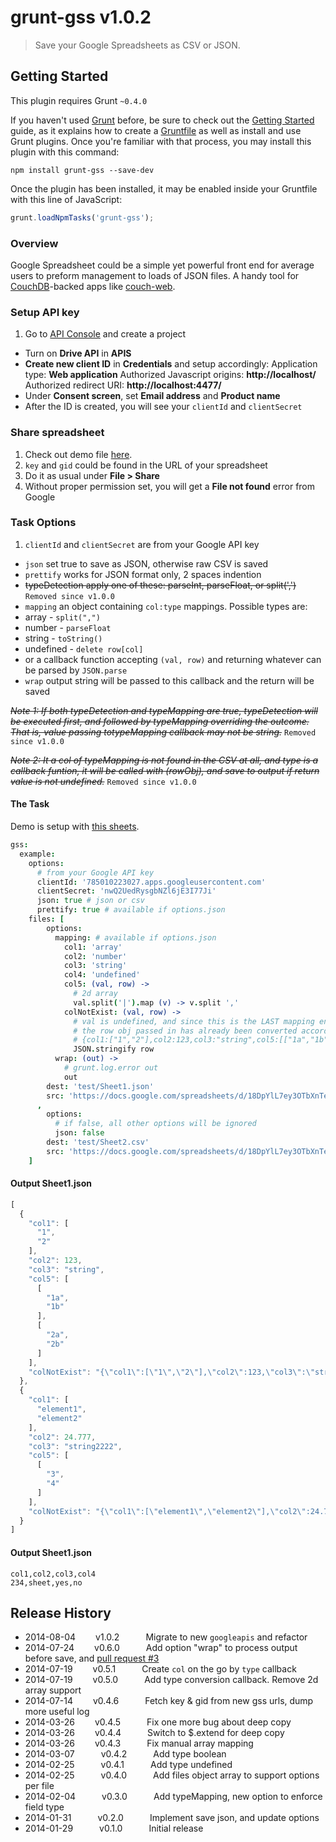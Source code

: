 # grunt-gss v1.0.2

> Save your Google Spreadsheets as CSV or JSON.


## Getting Started
This plugin requires Grunt `~0.4.0`

If you haven't used [Grunt](http://gruntjs.com/) before, be sure to check out the [Getting Started](http://gruntjs.com/getting-started) guide, as it explains how to create a [Gruntfile](http://gruntjs.com/sample-gruntfile) as well as install and use Grunt plugins. Once you're familiar with that process, you may install this plugin with this command:

```shell
npm install grunt-gss --save-dev
```

Once the plugin has been installed, it may be enabled inside your Gruntfile with this line of JavaScript:

```js
grunt.loadNpmTasks('grunt-gss');
```

### Overview
Google Spreadsheet could be a simple yet powerful front end for average users to preform management to loads of JSON files.
A handy tool for [CouchDB](http://couchdb.apache.org/#download)-backed apps like [couch-web](https://github.com/h0ward/couch-web).


### Setup API key
1. Go to [API Console](https://code.google.com/apis/console) and create a project
* Turn on **Drive API** in **APIS**
* **Create new client ID** in **Credentials** and setup accordingly:
   Application type: **Web application**
   Authorized Javascript origins: **http://localhost/**
   Authorized redirect URI: **http://localhost:4477/**
* Under **Consent screen**, set **Email address** and **Product name**
* After the ID is created, you will see your `clientId` and `clientSecret`


### Share spreadsheet
1. Check out demo file [here](https://docs.google.com/spreadsheet/ccc?key=0AmPyOqJNrt_SdGlZOVlrc2UzS3FpV1V6Ri1jX0haSlE#gid=1#gid=1).
2. `key` and `gid` could be found in the URL of your spreadsheet
3. Do it as usual under **File > Share**
4. Without proper permission set, you will get a **File not found** error from Google


### Task Options
 1. `clientId` and `clientSecret` are from your Google API key
 * `json` set true to save as JSON, otherwise raw CSV is saved
 * `prettify` works for JSON format only, 2 spaces indention
 * ~~typeDetection apply one of these: parseInt, parseFloat, or split(',')~~ `Removed since v1.0.0`
 * `mapping` an object containing `col:type` mappings. Possible types are:
  * array - `split(",")`
  * number - `parseFloat`
  * string - `toString()`
  * undefined - `delete row[col]`
  * or a callback function accepting `(val, row)` and returning whatever can be parsed by `JSON.parse`
 * `wrap` output string will be passed to this callback and the return will be saved

~~*Note 1: If both typeDetection and typeMapping are true, typeDetection will be executed first, and followed by typeMapping overriding the outcome. That is, value passing totypeMapping callback may not be string.*~~ `Removed since v1.0.0`

~~*Note 2: It a col of typeMapping is not found in the CSV at all, and type is a callback funtion, it will be called with (rowObj), and save to output if return value is not undefined.*~~ `Removed since v1.0.0`


#### The Task
Demo is setup with [this sheets](https://docs.google.com/spreadsheets/d/18DpYlL7ey3OTbXnTeDl82wD4ISq6iU2Gv5wCQjJsMuQ/edit#gid=1369557937).
```coffeescript
gss:
  example:
    options:
      # from your Google API key
      clientId: '785010223027.apps.googleusercontent.com'
      clientSecret: 'nwQ2UedRysgbNZl6jE3I77Ji'
      json: true # json or csv
      prettify: true # available if options.json
    files: [
        options:
          mapping: # available if options.json
            col1: 'array'
            col2: 'number'
            col3: 'string'
            col4: 'undefined'
            col5: (val, row) ->
              # 2d array
              val.split('|').map (v) -> v.split ','
            colNotExist: (val, row) ->
              # val is undefined, and since this is the LAST mapping entry,
              # the row obj passed in has already been converted accordingly
              # {col1:["1","2"],col2:123,col3:"string",col5:[["1a","1b"],["2a","2b"]]}
              JSON.stringify row
          wrap: (out) ->
            # grunt.log.error out
            out
        dest: 'test/Sheet1.json'
        src: 'https://docs.google.com/spreadsheets/d/18DpYlL7ey3OTbXnTeDl82wD4ISq6iU2Gv5wCQjJsMuQ/edit#gid=1428256717'
      ,
        options:
          # if false, all other options will be ignored
          json: false
        dest: 'test/Sheet2.csv'
        src: 'https://docs.google.com/spreadsheets/d/18DpYlL7ey3OTbXnTeDl82wD4ISq6iU2Gv5wCQjJsMuQ/edit#gid=1369557937'
    ]
```

#### Output Sheet1.json
```javascript
[
  {
    "col1": [
      "1",
      "2"
    ],
    "col2": 123,
    "col3": "string",
    "col5": [
      [
        "1a",
        "1b"
      ],
      [
        "2a",
        "2b"
      ]
    ],
    "colNotExist": "{\"col1\":[\"1\",\"2\"],\"col2\":123,\"col3\":\"string\",\"col5\":[[\"1a\",\"1b\"],[\"2a\",\"2b\"]]}"
  },
  {
    "col1": [
      "element1",
      "element2"
    ],
    "col2": 24.777,
    "col3": "string2222",
    "col5": [
      [
        "3",
        "4"
      ]
    ],
    "colNotExist": "{\"col1\":[\"element1\",\"element2\"],\"col2\":24.777,\"col3\":\"string2222\",\"col5\":[[\"3\",\"4\"]]}"
  }
]
```

#### Output Sheet1.json
```csv
col1,col2,col3,col4
234,sheet,yes,no
```


## Release History

 * 2014-08-04   v1.0.2   Migrate to new `googleapis` and refactor
 * 2014-07-24   v0.6.0   Add option "wrap" to process output before save, and [pull request #3](https://github.com/h0ward/grunt-gss/pull/3)
 * 2014-07-19   v0.5.1   Create `col` on the go by `type` callback
 * 2014-07-19   v0.5.0   Add type conversion callback. Remove 2d array support
 * 2014-07-14   v0.4.6   Fetch key & gid from new gss urls, dump more useful log
 * 2014-03-26   v0.4.5   Fix one more bug about deep copy
 * 2014-03-26   v0.4.4   Switch to $.extend for deep copy
 * 2014-03-26   v0.4.3   Fix manual array mapping
 * 2014-03-07   v0.4.2   Add type boolean
 * 2014-02-25   v0.4.1   Add type undefined
 * 2014-02-25   v0.4.0   Add files object array to support options per file
 * 2014-02-04   v0.3.0   Add typeMapping, new option to enforce field type
 * 2014-01-31   v0.2.0   Implement save json, and update options
 * 2014-01-29   v0.1.0   Initial release
